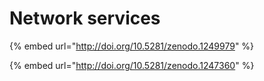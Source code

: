 # Network services

{% embed url="http://doi.org/10.5281/zenodo.1249979" %}

{% embed url="http://doi.org/10.5281/zenodo.1247360" %}

